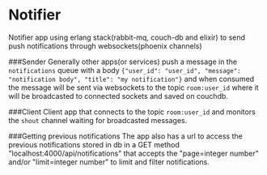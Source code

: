 # Notifier
Notifier app using erlang stack(rabbit-mq, couch-db and elixir) to send push notifications through websockets(phoenix channels)

###Sender
Generally other apps(or services) push a message in the ```notifications``` queue with a body ```{"user_id": "user_id", "message": "notification body", "title": "my notification"}``` and when consumed the message will be sent via websockets to the topic ```room:user_id``` where it will be broadcasted to connected sockets and saved on couchdb.

###Client
Client app that connects to the topic ```room:user_id``` and monitors the ```shout``` channel waiting for broadcasted messages.

###Getting previous notifications
The app also has a url to access the previous notifications stored in db in a GET method "localhost:4000/api/notifications" that accepts the "page=integer number" and/or "limit=integer number" to limit and filter notifications.
